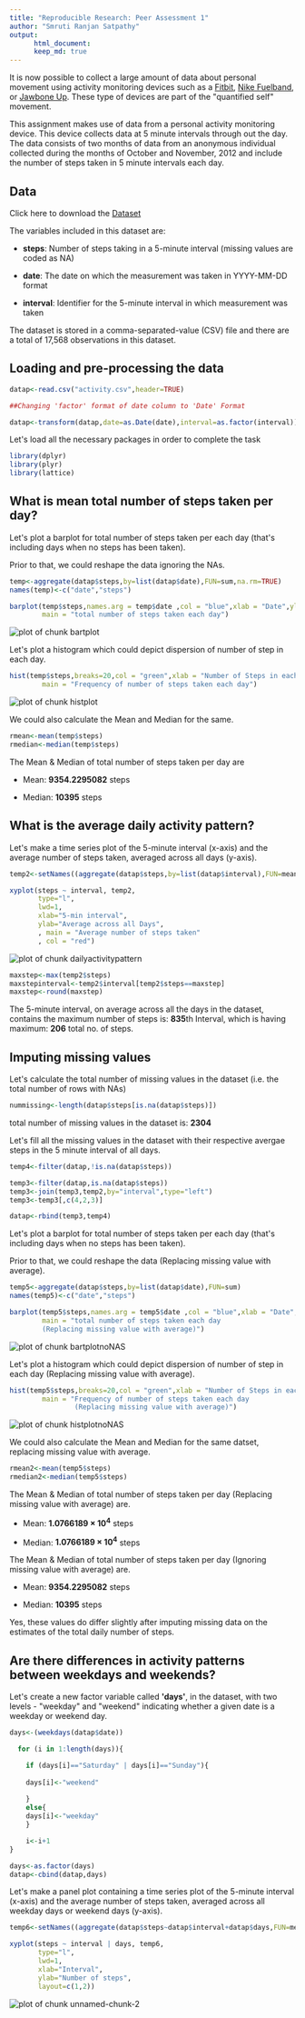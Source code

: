 ```yaml
---
title: "Reproducible Research: Peer Assessment 1"
author: "Smruti Ranjan Satpathy"
output:
      html_document:
      keep_md: true
---
```

[1]: https://d396qusza40orc.cloudfront.net/repdata%2Fdata%2Factivity.zip. "Dataset"

[2]: http://www.fitbit.com/ "Fitbit"

[3]: http://www.nike.com/us/en_us/c/nikeplus-fuelband "Nike Fuelband"

[4]: https://jawbone.com/up "Jawbone Up"

It is now possible to collect a large amount of data about personal movement using activity monitoring devices such as a [Fitbit][2], [Nike Fuelband][3], or [Jawbone Up][4]. These type of devices are part of the "quantified self" movement.

This assignment makes use of data from a personal activity monitoring device. This device collects data at 5 minute intervals through out the day. The data consists of two months of data from an anonymous individual collected during the months of October and November, 2012 and include the number of steps taken in 5 minute intervals each day.

## Data

Click here to download the [Dataset][1]

The variables included in this dataset are:

- **steps**: Number of steps taking in a 5-minute interval (missing values are coded as NA)

- **date**: The date on which the measurement was taken in YYYY-MM-DD format

- **interval**: Identifier for the 5-minute interval in which measurement was taken

The dataset is stored in a comma-separated-value (CSV) file and there are a total of 17,568 observations in this dataset.


## Loading and pre-processing the data



```r
datap<-read.csv("activity.csv",header=TRUE)

##Changing 'factor' format of date column to 'Date' Format

datap<-transform(datap,date=as.Date(date),interval=as.factor(interval))
```


Let's load all the necessary packages in order to complete the task



```r
library(dplyr)
library(plyr)
library(lattice)
```


## What is mean total number of steps taken per day?


Let's plot a barplot for total number of steps taken per each day (that's including days when no steps has been taken).

Prior to that, we could reshape the data ignoring the NAs.



```r
temp<-aggregate(datap$steps,by=list(datap$date),FUN=sum,na.rm=TRUE)
names(temp)<-c("date","steps")

barplot(temp$steps,names.arg = temp$date ,col = "blue",xlab = "Date",ylab = "Total Number of Steps",
        main = "total number of steps taken each day")
```

![plot of chunk bartplot](figure/bartplot-1.png) 


Let's plot a histogram which could depict dispersion of number of step in each day.



```r
hist(temp$steps,breaks=20,col = "green",xlab = "Number of Steps in each day",ylab = "Frequency",
        main = "Frequency of number of steps taken each day")
```

![plot of chunk histplot](figure/histplot-1.png) 


We could also calculate the Mean and Median for the same.



```r
rmean<-mean(temp$steps)
rmedian<-median(temp$steps)
```


The Mean & Median of total number of steps taken per day are

- Mean: **9354.2295082** steps

- Median: **10395** steps


## What is the average daily activity pattern?


Let's make a time series plot of the 5-minute interval (x-axis) and the average number of steps taken, averaged across all days (y-axis).



```r
temp2<-setNames((aggregate(datap$steps,by=list(datap$interval),FUN=mean,na.rm=TRUE)),c("interval","steps"))

xyplot(steps ~ interval, temp2, 
       type="l", 
       lwd=1, 
       xlab="5-min interval", 
       ylab="Average across all Days",
       , main = "Average number of steps taken"
       , col = "red")
```

![plot of chunk dailyactivitypattern](figure/dailyactivitypattern-1.png) 

```r
maxstep<-max(temp2$steps)
maxstepinterval<-temp2$interval[temp2$steps==maxstep]
maxstep<-round(maxstep)
```


The 5-minute interval, on average across all the days in the dataset, contains the maximum number of steps is: **835**th Interval, which is having maximum: **206** total no. of steps.


## Imputing missing values


Let's calculate the total number of missing values in the dataset (i.e. the total number of rows with NAs)



```r
nummissing<-length(datap$steps[is.na(datap$steps)])
```


total number of missing values in the dataset is: **2304**


Let's fill all the missing values in the dataset with their respective avergae steps in the 5 minute interval of all days.



```r
temp4<-filter(datap,!is.na(datap$steps))

temp3<-filter(datap,is.na(datap$steps))
temp3<-join(temp3,temp2,by="interval",type="left")
temp3<-temp3[,c(4,2,3)]

datap<-rbind(temp3,temp4)
```


Let's plot a barplot for total number of steps taken per each day (that's including days when no steps has been taken).

Prior to that, we could reshape the data (Replacing missing value with average).



```r
temp5<-aggregate(datap$steps,by=list(datap$date),FUN=sum)
names(temp5)<-c("date","steps")

barplot(temp5$steps,names.arg = temp5$date ,col = "blue",xlab = "Date",ylab = "Total Number of Steps",
        main = "total number of steps taken each day
        (Replacing missing value with average)")
```

![plot of chunk bartplotnoNAS](figure/bartplotnoNAS-1.png) 


Let's plot a histogram which could depict dispersion of number of step in each day (Replacing missing value with average).



```r
hist(temp5$steps,breaks=20,col = "green",xlab = "Number of Steps in each day",ylab = "Frequency",
        main = "Frequency of number of steps taken each day
                (Replacing missing value with average)")
```

![plot of chunk histplotnoNAS](figure/histplotnoNAS-1.png) 

We could also calculate the Mean and Median for the same datset, replacing missing value with average.



```r
rmean2<-mean(temp5$steps)
rmedian2<-median(temp5$steps)
```


The Mean & Median of total number of steps taken per day (Replacing missing value with average) are.

- Mean: **1.0766189 &times; 10<sup>4</sup>** steps

- Median: **1.0766189 &times; 10<sup>4</sup>** steps

The Mean & Median of total number of steps taken per day (Ignoring missing value with average) are.

- Mean: **9354.2295082** steps

- Median: **10395** steps


Yes, these values do differ slightly after imputing missing data on the estimates of the total daily number of steps.


## Are there differences in activity patterns between weekdays and weekends?


Let's create a new factor variable called **'days'**, in the dataset, with two levels - "weekday" and "weekend" indicating whether a given date is a weekday or weekend day.


```r
days<-(weekdays(datap$date))

  for (i in 1:length(days)){

    if (days[i]=="Saturday" | days[i]=="Sunday"){
    
    days[i]<-"weekend"
    
    }
    else{
    days[i]<-"weekday"
    }

    i<-i+1
}

days<-as.factor(days)
datap<-cbind(datap,days)
```

Let's make a panel plot containing a time series plot of the 5-minute interval (x-axis) and the average number of steps taken, averaged across all weekday days or weekend days (y-axis).



```r
temp6<-setNames((aggregate(datap$steps~datap$interval+datap$days,FUN=mean)),c("interval","days","steps"))

xyplot(steps ~ interval | days, temp6, 
       type="l", 
       lwd=1, 
       xlab="Interval", 
       ylab="Number of steps", 
       layout=c(1,2))
```

![plot of chunk unnamed-chunk-2](figure/unnamed-chunk-2-1.png) 
